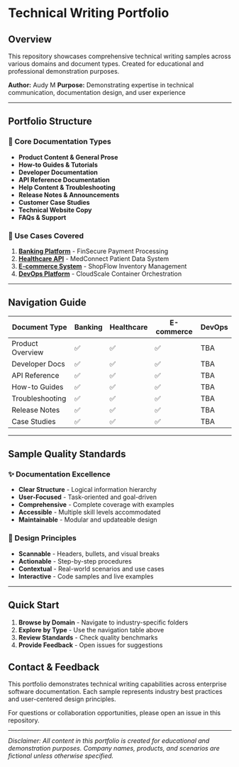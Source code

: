 # Technical Writing Portfolio

## Overview
This repository showcases comprehensive technical writing samples across various domains and document types. Created for educational and professional demonstration purposes.

**Author:** Audy M 
**Purpose:** Demonstrating expertise in technical communication, documentation design, and user experience

---

## Portfolio Structure

### 📁 Core Documentation Types
- **Product Content & General Prose**
- **How-to Guides & Tutorials**
- **Developer Documentation**
- **API Reference Documentation**
- **Help Content & Troubleshooting**
- **Release Notes & Announcements**
- **Customer Case Studies**
- **Technical Website Copy**
- **FAQs & Support**

### 🎯 Use Cases Covered
1. **[Banking Platform](./banking-platform/)** - FinSecure Payment Processing
2. **[Healthcare API](./healthcare-api/)** - MedConnect Patient Data System
3. **[E-commerce System](./ecommerce-system/)** - ShopFlow Inventory Management
4. **[DevOps Platform](./devops-platform/)** - CloudScale Container Orchestration

---

## Navigation Guide

| Document Type | Banking | Healthcare | E-commerce | DevOps |
|---------------|---------|------------|------------|--------|
| Product Overview | ✅ | ✅ | ✅ | TBA |
| Developer Docs | ✅ | ✅ | ✅ | TBA |
| API Reference | ✅ | ✅ | ✅ | TBA |
| How-to Guides | ✅ | ✅ | ✅ | TBA |
| Troubleshooting | ✅ | ✅ | ✅ | TBA |
| Release Notes | ✅ | ✅ | ✅ | TBA |
| Case Studies | ✅ | ✅ | ✅ | TBA |

---

## Sample Quality Standards

### ✨ Documentation Excellence
- **Clear Structure** - Logical information hierarchy
- **User-Focused** - Task-oriented and goal-driven
- **Comprehensive** - Complete coverage with examples
- **Accessible** - Multiple skill levels accommodated
- **Maintainable** - Modular and updateable design

### 🎨 Design Principles
- **Scannable** - Headers, bullets, and visual breaks
- **Actionable** - Step-by-step procedures
- **Contextual** - Real-world scenarios and use cases
- **Interactive** - Code samples and live examples

---

## Quick Start

1. **Browse by Domain** - Navigate to industry-specific folders
2. **Explore by Type** - Use the navigation table above
3. **Review Standards** - Check quality benchmarks
4. **Provide Feedback** - Open issues for suggestions

## Contact & Feedback

This portfolio demonstrates technical writing capabilities across enterprise software documentation. Each sample represents industry best practices and user-centered design principles.

For questions or collaboration opportunities, please open an issue in this repository.

---

*Disclaimer: All content in this portfolio is created for educational and demonstration purposes. Company names, products, and scenarios are fictional unless otherwise specified.*
